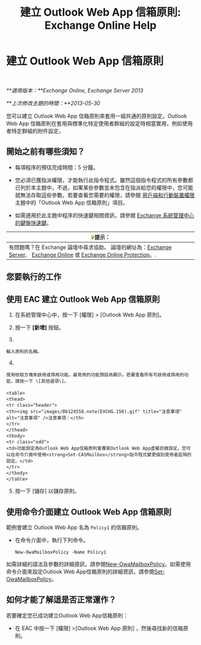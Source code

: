 ﻿---
title: '建立 Outlook Web App 信箱原則: Exchange Online Help'
TOCTitle: 建立 Outlook Web App 信箱原則
ms:assetid: 347207fa-cfb7-40a6-b19a-831dcdb54ad5
ms:mtpsurl: https://technet.microsoft.com/zh-tw/library/Dd335191(v=EXCHG.150)
ms:contentKeyID: 50472949
ms.date: 05/23/2018
mtps_version: v=EXCHG.150
ms.translationtype: MT
---

# 建立 Outlook Web App 信箱原則

 

_**適用版本：**Exchange Online, Exchange Server 2013_

_**上次修改主題的時間：**2013-05-30_

您可以建立 Outlook Web App 信箱原則來套用一組共通的原則設定。Outlook Web App 信箱原則在套用與標準化特定使用者群組的設定時相當實用，例如使用者特定群組的附件設定。

## 開始之前有哪些須知？

  - 每項程序的預估完成時間：5 分鐘。

  - 您必須已獲指派權限，才能執行此指令程式。雖然這個指令程式的所有參數都已列於本主題中，不過，如果某些參數並未包含在指派給您的權限中，您可能就無法存取這些參數。若要查看您需要的權限，請參閱 [用戶端和行動裝置權限](clients-and-mobile-devices-permissions-exchange-2013-help.md)主題中的「Outlook Web App 信箱原則」項目。

  - 如需適用於此主題中程序的快速鍵相關資訊，請參閱 [Exchange 系統管理中心的鍵盤快速鍵](keyboard-shortcuts-in-the-exchange-admin-center-exchange-online-protection-help.md)。

<table>
<thead>
<tr class="header">
<th><img src="images/Bb124558.tip(EXCHG.150).gif" title="提示" alt="提示" />提示：</th>
</tr>
</thead>
<tbody>
<tr class="odd">
<td>有問題嗎？在 Exchange 論壇中尋求協助。 論壇的網址為：<a href="https://go.microsoft.com/fwlink/p/?linkid=60612">Exchange Server</a>、 <a href="https://go.microsoft.com/fwlink/p/?linkid=267542">Exchange Online</a> 或 <a href="https://go.microsoft.com/fwlink/p/?linkid=285351">Exchange Online Protection</a>。.</td>
</tr>
</tbody>
</table>


## 您要執行的工作

## 使用 EAC 建立 Outlook Web App 信箱原則

1.  在系統管理中心中，按一下 \[權限\] \> \[Outlook Web App 原則\]。

2.  按一下 **\[新增\]** 按鈕。

3.  
    
    輸入原則的名稱。

4.  
    
    使用核取方塊來啟用或停用功能。最常用的功能預設為顯示。若要查看所有可啟用或停用的功能，請按一下 \[其他選項\]。
    
    <table>
    <thead>
    <tr class="header">
    <th><img src="images/Bb124558.note(EXCHG.150).gif" title="注意事項" alt="注意事項" />注意事項：</th>
    </tr>
    </thead>
    <tbody>
    <tr class="odd">
    <td>功能設定為Outlook Web App信箱原則會覆寫Outlook Web App虛擬目錄設定。您可以在命令介面中使用<strong>Set-CASMailbox</strong>指令程式變更個別使用者區隔的設定。</td>
    </tr>
    </tbody>
    </table>


5.  按一下 \[儲存\] 以儲存原則。

## 使用命令介面建立 Outlook Web App 信箱原則

範例會建立 Outlook Web App 名為 `Policy1` 的信箱原則。

  - 在命令介面中，執行下列命令。
    
        New-OwaMailboxPolicy -Name Policy1

如需詳細的語法及參數的詳細資訊，請參閱[New-OwaMailboxPolicy](https://technet.microsoft.com/zh-tw/library/dd351067\(v=exchg.150\))。如需使用命令介面來設定Outlook Web App信箱原則的詳細資訊，請參閱[Set-OwaMailboxPolicy](https://technet.microsoft.com/zh-tw/library/dd297989\(v=exchg.150\))。

## 如何才能了解這是否正常運作？

若要確定您已成功建立Outlook Web App信箱原則：

  - 在 EAC 中按一下 \[權限\] \>\[Outlook Web App 原則\] ，然後尋找新的信箱原則。

